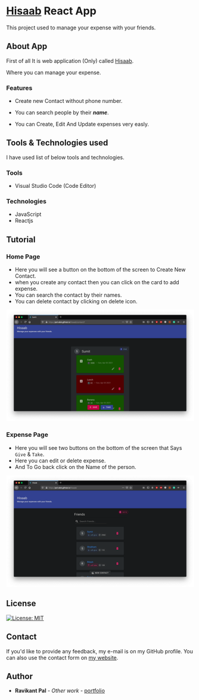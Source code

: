 # [Hisaab](https://github.com/pol-alok/hisaab) React App

This project used to manage your expense with your friends.

## About App

First of all It is web application (Only) called [Hisaab](https://github.com/pol-alok/hisaab).

Where you can manage your expense.

### Features

- Create new Contact without phone number.

- You can search people by their **_name_**.

- You can Create, Edit And Update expenses very easly.

## Tools & Technologies used

I have used list of below tools and technologies.

### Tools

- Visual Studio Code (Code Editor)

### Technologies

- JavaScript
- Reactjs

## Tutorial

### Home Page

- Here you will see a button on the bottom of the screen to Create New Contact.
- when you create any contact then you can click on the card to add expense.
- You can search the contact by their names.
- You can delete contact by clicking on delete icon.

![screenshot](release/home_page.png 'home page screenshot')

### Expense Page

- Here you will see two buttons on the bottom of the screen that Says `Give` & `Take`.
- Here you can edit or delete expense.
- And To Go back click on the Name of the person.

![screenshot](release/expense_page.png 'expense page screenshot')

## License

[![License: MIT](https://img.shields.io/badge/License-MIT-yellow.svg)](https://github.com/pol-alok/hisaab/blob/master/LICENSE.md)

## Contact

If you'd like to provide any feedback, my e-mail is on my GitHub profile. You can also use the contact form on [my website](https://pol-alok.github.io).

## Author

- **Ravikant Pal** - _Other work_ - [portfolio](https://pol-alok.github.io)
